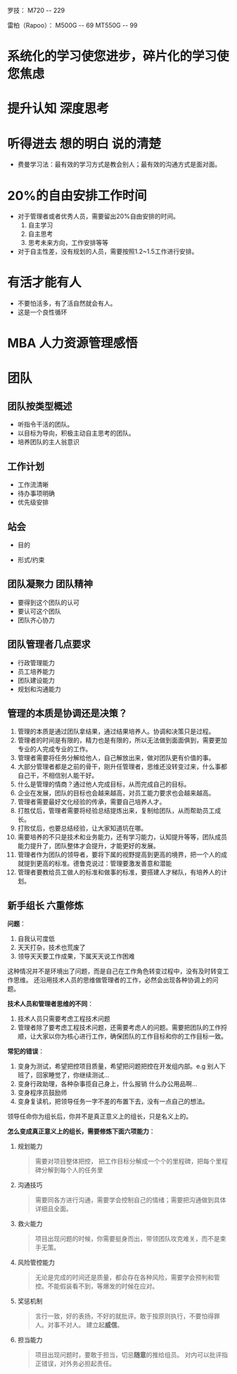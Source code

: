 
罗技：
M720 -- 229

雷柏（Rapoo）：
M500G -- 69
MT550G -- 99


# 系统化的学习使您进步，碎片化的学习使您焦虑

# 提升认知 深度思考

# 听得进去 想的明白 说的清楚
- 费曼学习法：最有效的学习方式是教会别人；最有效的沟通方式是面对面。

# 20%的自由安排工作时间
- 对于管理者或者优秀人员，需要留出20%自由安排的时间。
    1. 自主学习
    2. 自主思考
    3. 思考未来方向，工作安排等等
- 对于自主性差，没有规划的人员，需要按照1.2~1.5工作进行安排。

# 有活才能有人
- 不要怕活多，有了活自然就会有人。
- 这是一个良性循环

# MBA 人力资源管理感悟

# 团队

## 团队按类型概述
- 听指令干活的团队。
- 以目标为导向，积极主动自主思考的团队。
- 培养团队的主人翁意识

## 工作计划
- 工作流清晰
- 待办事项明确
- 优先级安排
## 站会
- 目的

- 形式/约束

## 团队凝聚力 团队精神
- 要得到这个团队的认可
- 要认可这个团队
- 团队齐心协力

## 团队管理者几点要求
- 行政管理能力
- 员工培养能力
- 团队建设能力
- 规划和沟通能力

## 管理的本质是协调还是决策？
1. 管理的本质是通过团队拿结果，通过结果培养人。协调和决策只是过程。
2. 管理者的时间是有限的，精力也是有限的，所以无法做到面面俱到，需要更加专业的人完成专业的工作。
3. 管理者需要将任务分解给他人，自己解放出来，做对团队更有价值的事。
4. 大部分管理者都是之前的骨干，刚升任管理者，思维还没转变过来，什么事都自己干，不相信别人能干好。
5. 什么是管理的情商？通过他人完成目标，从而完成自己的目标。
6. 企业在发展，团队的目标也会越来越高，对员工能力要求也会越来越高。
7. 管理者需要最好文化经验的传承，需要自己培养人才。
8. 打胜仗后，管理者需要将经验总结提炼出来，复制给团队，从而帮助员工成长。
9. 打败仗后，也要总结经验，让大家知道坑在哪。
10. 需要培养的不只是技术和业务能力，还有学习能力，认知提升等等，团队成员能力提升了，团队整体才会提升，才能更好的发展。
11. 管理者作为团队的领导者，要将下属的视野提高到更高的境界，把一个人的成就提到更高的标准。德鲁克说过：管理要激发善意和潜能
12. 管理者要教给员工做人的标准和做事的标准，要搭建人才梯队，有培养人的计划。


## 新手组长 六重修炼
**问题**：
1. 自我认可度低
2. 天天打杂，技术也荒废了
3. 领导天天要工作成果，下属天天说工作困难

这种情况并不是环境出了问题，而是自己在工作角色转变过程中，没有及时转变工作思维。
还沿用技术人员的思维做管理者的工作，必然会出现各种协调上的问题。

**技术人员和管理者思维的不同**：
1. 技术人员只需要考虑工程技术问题
2. 管理者除了要考虑工程技术问题，还需要考虑人的问题。需要把团队的工作捋顺，让大家以你为核心进行工作，确保团队的工作目标和你的工作目标一致。

**常犯的错误**：
1. 变身为测试，希望把控项目质量，希望把问题把控在开发组内部。e.g 别人下班了，回家睡觉了，你继续测试...
2. 变身行政助理，各种杂事揽自己身上，什么报销 什么办公用品啊...
3. 变身程序员鼓励师
4. 变身复读机，把领导任务一字不差的布置下去，没有一点自己的想法。

领导任命你为组长后，你并不是真正意义上的组长，只是名义上的。

**怎么变成真正意义上的组长，需要修炼下面六项能力**：
1. 规划能力
    > 需要对项目整体把控， 把工作目标分解成一个个的里程碑，把每个里程碑分解到每个人的任务里
2. 沟通技巧
    > 需要同各方进行沟通，需要学会控制自己的情绪；需要把沟通做到具体详细且全面。
3. 救火能力
    > 项目出现问题的时候，你需要挺身而出，带领团队攻克难关，而不是束手无策。
4. 风险管控能力
    > 无论是完成的时间还是质量，都会存在各种风险，需要学会预判和管控。不能假装看不到，等爆发的时候在应对。
5. 奖惩机制
    > 言行一致，好的表扬，不好的就批评。敢于按原则执行，不要怕得罪人。对事不对人。 建立起**威信**。
6. 担当能力
    > 项目出现问题时，要敢于担当，切忌**随意**的推给组员。 对内可以批评指正错误，对外务必担起责任。